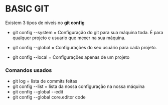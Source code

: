 # BASIC GIT

Existem 3 tipos de niveis no **git config**

* git config --system = Configuração do git para sua máquina toda. É para qualquer projeto e usuario que mexer na sua máquina.

* git config --global = Configurações do seu usuário para cada projeto.

* git config --local = Configurações apenas de um projeto

### Comandos usados

* git log = lista de commits feitas
* git config --list = lista da nossa configuração na nossa máquina
* git config --global --edit
* git config --global core.editor code